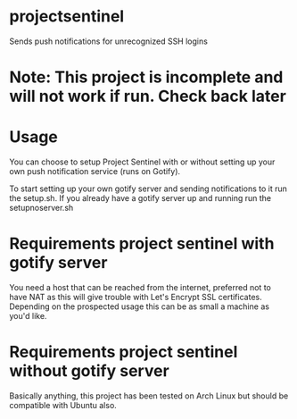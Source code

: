 # projectsentinel
 Sends push notifications for unrecognized SSH logins

# Note: This project is incomplete and will not work if run. Check back later


# Usage
You can choose to setup Project Sentinel with or without setting up your own push notification service (runs on Gotify).

To start setting up your own gotify server and sending notifications to it run the setup.sh.
If you already have a gotify server up and running run the setupnoserver.sh

# Requirements project sentinel with gotify server

You need a host that can be reached from the internet, preferred not to have NAT as this will give trouble with Let's Encrypt SSL certificates.
Depending on the prospected usage this can be as small a machine as you'd like.

# Requirements project sentinel without gotify server
Basically anything, this project has been tested on Arch Linux but should be compatible with Ubuntu also.
